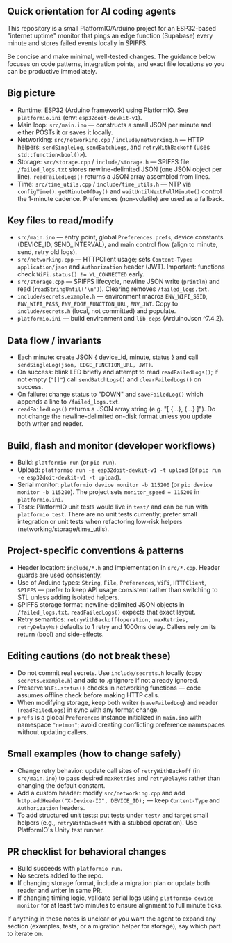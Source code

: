 ## Quick orientation for AI coding agents

This repository is a small PlatformIO/Arduino project for an ESP32-based "internet uptime" monitor that pings an edge function (Supabase) every minute and stores failed events locally in SPIFFS.

Be concise and make minimal, well-tested changes. The guidance below focuses on code patterns, integration points, and exact file locations so you can be productive immediately.

## Big picture
- Runtime: ESP32 (Arduino framework) using PlatformIO. See `platformio.ini` (env: `esp32doit-devkit-v1`).
- Main loop: `src/main.ino` — constructs a small JSON per minute and either POSTs it or saves it locally.
- Networking: `src/networking.cpp` / `include/networking.h` — HTTP helpers: `sendSingleLog`, `sendBatchLogs`, and `retryWithBackoff` (uses `std::function<bool()>`).
- Storage: `src/storage.cpp` / `include/storage.h` — SPIFFS file `/failed_logs.txt` stores newline-delimited JSON (one JSON object per line). `readFailedLogs()` returns a JSON array assembled from lines.
- Time: `src/time_utils.cpp` / `include/time_utils.h` — NTP via `configTime()`. `getMinuteOfDay()` and `waitUntilNextFullMinute()` control the 1-minute cadence. Preferences (non-volatile) are used as a fallback.

## Key files to read/modify
- `src/main.ino` — entry point, global `Preferences prefs`, device constants (DEVICE_ID, SEND_INTERVAL), and main control flow (align to minute, send, retry old logs).
- `src/networking.cpp` — HTTPClient usage; sets `Content-Type: application/json` and `Authorization` header (JWT). Important: functions check `WiFi.status() != WL_CONNECTED` early.
- `src/storage.cpp` — SPIFFS lifecycle, newline JSON write (`println`) and read (`readStringUntil('\n')`). Clearing removes `/failed_logs.txt`.
- `include/secrets.example.h` — environment macros `ENV_WIFI_SSID`, `ENV_WIFI_PASS`, `ENV_EDGE_FUNCTION_URL`, `ENV_JWT`. Copy to `include/secrets.h` (local, not committed) and populate.
- `platformio.ini` — build environment and `lib_deps` (ArduinoJson ^7.4.2).

## Data flow / invariants
- Each minute: create JSON { device_id, minute, status } and call `sendSingleLog(json, EDGE_FUNCTION_URL, JWT)`.
- On success: blink LED briefly and attempt to read `readFailedLogs()`; if not empty (`"[]"`) call `sendBatchLogs()` and `clearFailedLogs()` on success.
- On failure: change status to "DOWN" and `saveFailedLog()` which appends a line to `/failed_logs.txt`.
- `readFailedLogs()` returns a JSON array string (e.g. "[ {...}, {...} ]"). Do not change the newline-delimited on-disk format unless you update both writer and reader.

## Build, flash and monitor (developer workflows)
- Build: `platformio run` (or `pio run`).
- Upload: `platformio run -e esp32doit-devkit-v1 -t upload` (or `pio run -e esp32doit-devkit-v1 -t upload`).
- Serial monitor: `platformio device monitor -b 115200` (or `pio device monitor -b 115200`). The project sets `monitor_speed = 115200` in `platformio.ini`.
- Tests: PlatformIO unit tests would live in `test/` and can be run with `platformio test`. There are no unit tests currently; prefer small integration or unit tests when refactoring low-risk helpers (networking/storage/time_utils).

## Project-specific conventions & patterns
- Header location: `include/*.h` and implementation in `src/*.cpp`. Header guards are used consistently.
- Use of Arduino types: `String`, `File`, `Preferences`, `WiFi`, `HTTPClient`, `SPIFFS` — prefer to keep API usage consistent rather than switching to STL unless adding isolated helpers.
- SPIFFS storage format: newline-delimited JSON objects in `/failed_logs.txt`. `readFailedLogs()` expects that exact layout.
- Retry semantics: `retryWithBackoff(operation, maxRetries, retryDelayMs)` defaults to 1 retry and 1000ms delay. Callers rely on its return (bool) and side-effects.

## Editing cautions (do not break these)
- Do not commit real secrets. Use `include/secrets.h` locally (copy `secrets.example.h`) and add to .gitignore if not already ignored.
- Preserve `WiFi.status()` checks in networking functions — code assumes offline check before making HTTP calls.
- When modifying storage, keep both writer (`saveFailedLog`) and reader (`readFailedLogs`) in sync with any format change.
- `prefs` is a global `Preferences` instance initialized in `main.ino` with namespace `"netmon"`; avoid creating conflicting preference namespaces without updating callers.

## Small examples (how to change safely)
- Change retry behavior: update call sites of `retryWithBackoff` (in `src/main.ino`) to pass desired `maxRetries` and `retryDelayMs` rather than changing the default constant.
- Add a custom header: modify `src/networking.cpp` and add `http.addHeader("X-Device-ID", DEVICE_ID);` — keep `Content-Type` and `Authorization` headers.
- To add structured unit tests: put tests under `test/` and target small helpers (e.g., `retryWithBackoff` with a stubbed operation). Use PlatformIO's Unity test runner.

## PR checklist for behavioral changes
- Build succeeds with `platformio run`.
- No secrets added to the repo.
- If changing storage format, include a migration plan or update both reader and writer in same PR.
- If changing timing logic, validate serial logs using `platformio device monitor` for at least two minutes to ensure alignment to full minute ticks.

If anything in these notes is unclear or you want the agent to expand any section (examples, tests, or a migration helper for storage), say which part to iterate on.
